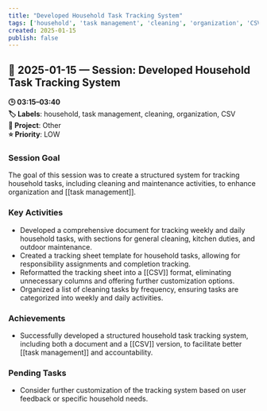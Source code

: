 ```yaml
---
title: "Developed Household Task Tracking System"
tags: ['household', 'task management', 'cleaning', 'organization', 'CSV']
created: 2025-01-15
publish: false
---
```


## 📅 2025-01-15 — Session: Developed Household Task Tracking System

**🕒 03:15–03:40**  
**🏷️ Labels**: household, task management, cleaning, organization, CSV  
**📂 Project**: Other  
**⭐ Priority**: LOW  


### Session Goal
The goal of this session was to create a structured system for tracking household tasks, including cleaning and maintenance activities, to enhance organization and [[task management]].

### Key Activities
- Developed a comprehensive document for tracking weekly and daily household tasks, with sections for general cleaning, kitchen duties, and outdoor maintenance.
- Created a tracking sheet template for household tasks, allowing for responsibility assignments and completion tracking.
- Reformatted the tracking sheet into a [[CSV]] format, eliminating unnecessary columns and offering further customization options.
- Organized a list of cleaning tasks by frequency, ensuring tasks are categorized into weekly and daily activities.

### Achievements
- Successfully developed a structured household task tracking system, including both a document and a [[CSV]] version, to facilitate better [[task management]] and accountability.

### Pending Tasks
- Consider further customization of the tracking system based on user feedback or specific household needs.
